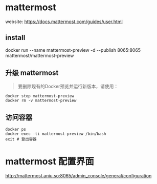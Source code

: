 # mattermost
website:
https://docs.mattermost.com/guides/user.html

## install

docker run --name mattermost-preview -d --publish 8065:8065 mattermost/mattermost-preview


## 升级 mattermost

> 要删除现有的Docker预览并运行新版本，请使用：

```
docker stop mattermost-preview
docker rm -v mattermost-preview
```

## 访问容器

```
docker ps
docker exec -ti mattermost-preview /bin/bash
exit # 登出容器
```


# mattermost 配置界面

http://mattermost.aniu.so:8065/admin_console/general/configuration
